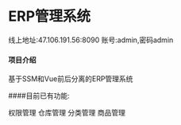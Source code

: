 # ERP管理系统

线上地址:47.106.191.56:8090 账号:admin,密码admin

#### 项目介绍

基于SSM和Vue前后分离的ERP管理系统

####目前已有功能:

权限管理 仓库管理 分类管理 商品管理
